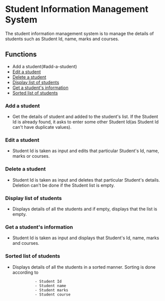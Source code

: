 # Student Information Management System
The student information management system is to manage the details of students such as Student Id, name, marks and courses.

## Functions
* Add a student(#add-a-student)
* [Edit a student](#edit-a-student)
* [Delete a student](#delete-a-student)
* [Display list of students](#display-list-of-students)
* [Get a student's information](#student_info)
* [Sorted list of students](#sorted_display)

### Add a student
* Get the details of student and added to the student's list. If the Student Id is already found, it asks to enter some other Student Id(as Student Id can't have duplicate values).

### Edit a student
* Student Id is taken as input and edits that particular Student's Id, name, marks or courses.

### Delete a student
* Student Id is taken as input and deletes that particular Student's details. Deletion can't be done if the Student list is empty.

### Display list of students
* Displays details of all the students and if empty, displays that the list is empty.

### Get a student's information
* Student Id is taken as input and displays that Student's Id, name, marks and courses.

### Sorted list of students
* Displays details of all the students in a sorted manner. Sorting is done according to
 
                - Student Id
                - Student name
                - Student marks
                - Student course
         

